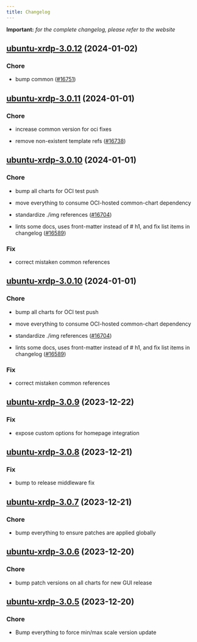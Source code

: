 ```yaml
---
title: Changelog
---
```


**Important:**
*for the complete changelog, please refer to the website*



## [ubuntu-xrdp-3.0.12](https://github.com/truecharts/charts/compare/ubuntu-xrdp-3.0.11...ubuntu-xrdp-3.0.12) (2024-01-02)

### Chore



- bump common ([#16751](https://github.com/truecharts/charts/issues/16751))


## [ubuntu-xrdp-3.0.11](https://github.com/truecharts/charts/compare/ubuntu-xrdp-3.0.10...ubuntu-xrdp-3.0.11) (2024-01-01)

### Chore



- increase common version for oci fixes

- remove non-existent template refs ([#16738](https://github.com/truecharts/charts/issues/16738))


## [ubuntu-xrdp-3.0.10](https://github.com/truecharts/charts/compare/ubuntu-xrdp-3.0.9...ubuntu-xrdp-3.0.10) (2024-01-01)

### Chore



- bump all charts for OCI test push

- move everything to consume OCI-hosted common-chart dependency

- standardize ./img references ([#16704](https://github.com/truecharts/charts/issues/16704))

- lints some docs, uses front-matter instead of # h1, and fix list items in changelog ([#16589](https://github.com/truecharts/charts/issues/16589))

### Fix



- correct mistaken common references


## [ubuntu-xrdp-3.0.10](https://github.com/truecharts/charts/compare/ubuntu-xrdp-3.0.9...ubuntu-xrdp-3.0.10) (2024-01-01)

### Chore



- bump all charts for OCI test push

- move everything to consume OCI-hosted common-chart dependency

- standardize ./img references ([#16704](https://github.com/truecharts/charts/issues/16704))

- lints some docs, uses front-matter instead of # h1, and fix list items in changelog ([#16589](https://github.com/truecharts/charts/issues/16589))

### Fix



- correct mistaken common references
## [ubuntu-xrdp-3.0.9](https://github.com/truecharts/charts/compare/ubuntu-xrdp-3.0.8...ubuntu-xrdp-3.0.9) (2023-12-22)

### Fix

- expose custom options for homepage integration

## [ubuntu-xrdp-3.0.8](https://github.com/truecharts/charts/compare/ubuntu-xrdp-3.0.7...ubuntu-xrdp-3.0.8) (2023-12-21)

### Fix

- bump to release middleware fix

## [ubuntu-xrdp-3.0.7](https://github.com/truecharts/charts/compare/ubuntu-xrdp-3.0.6...ubuntu-xrdp-3.0.7) (2023-12-21)

### Chore

- bump everything to ensure patches are applied globally

## [ubuntu-xrdp-3.0.6](https://github.com/truecharts/charts/compare/ubuntu-xrdp-3.0.5...ubuntu-xrdp-3.0.6) (2023-12-20)

### Chore

- bump patch versions on all charts for new GUI release

## [ubuntu-xrdp-3.0.5](https://github.com/truecharts/charts/compare/ubuntu-xrdp-3.0.4...ubuntu-xrdp-3.0.5) (2023-12-20)

### Chore

- Bump everything to force min/max scale version update

